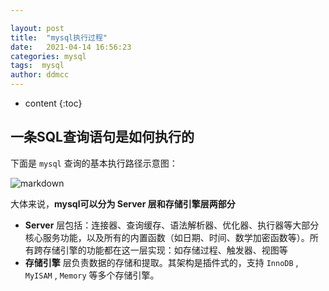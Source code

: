 ```yaml
---

layout: post
title:  "mysql执行过程"
date:   2021-04-14 16:56:23
categories: mysql
tags:  mysql
author: ddmcc
---
```


* content
{:toc}




## 一条SQL查询语句是如何执行的



下面是 `mysql` 查询的基本执行路径示意图：

![markdown](https://ddmcc-1255635056.file.myqcloud.com/40fd5017-8a29-4da8-bfe7-d3bb19ec0599.png)

大体来说，**mysql可以分为 Server 层和存储引擎层两部分**

- **Server** 层包括：连接器、查询缓存、语法解析器、优化器、执行器等大部分核心服务功能，以及所有的内置函数（如日期、时间、数学加密函数等）。所有跨存储引擎的功能都在这一层实现：如存储过程、触发器、视图等
- **存储引擎** 层负责数据的存储和提取。其架构是插件式的，支持 `InnoDB` , `MyISAM` , `Memory` 等多个存储引擎。




